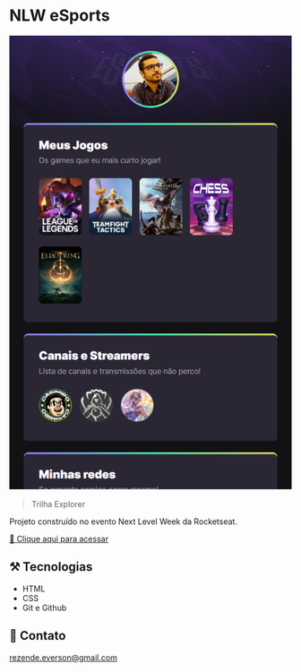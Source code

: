# NLW eSports

![preview](./.github/preview.png)

> Trilha Explorer

Projeto construído no evento Next Level Week da Rocketseat.

[🔗 Clique aqui para acessar](https://eversonrezende.github.io/nlw-esports-explorer/)

## ⚒️ Tecnologias

- HTML
- CSS
- Git e Github

## 📧 Contato

rezende.everson@gmail.com
